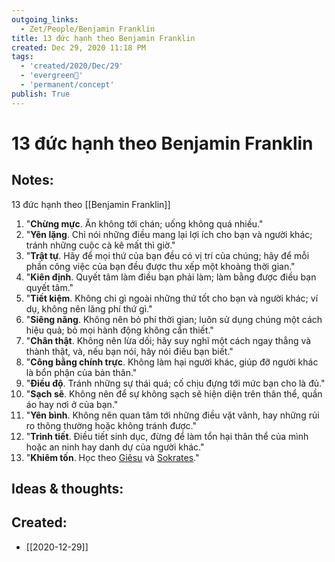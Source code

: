 ```yaml
---
outgoing_links:
  - Zet/People/Benjamin Franklin
title: 13 đức hạnh theo Benjamin Franklin
created: Dec 29, 2020 11:18 PM
tags:
  - 'created/2020/Dec/29'
  - 'evergreen🌲'
  - 'permanent/concept'
publish: True
---
```

# 13 đức hạnh theo Benjamin Franklin

## Notes:
13 đức hạnh theo [[Benjamin Franklin]]

1.  "**Chừng mực**. Ăn không tới chán; uống không quá nhiều."
2.  "**Yên lặng**. Chỉ nói những điều mang lại lợi ích cho bạn và người khác; tránh những cuộc cà kê mất thì giờ."
3.  "**Trật tự**. Hãy để mọi thứ của bạn đều có vị trí của chúng; hãy để mỗi phần công việc của bạn đều được thu xếp một khoảng thời gian."
4.  "**Kiên định**. Quyết tâm làm điều bạn phải làm; làm bằng được điều bạn quyết tâm."
5.  "**Tiết kiệm**. Không chi gì ngoài những thứ tốt cho bạn và người khác; ví dụ, không nên lãng phí thứ gì."
6.  "**Siêng năng**. Không nên bỏ phí thời gian; luôn sử dụng chúng một cách hiệu quả; bỏ mọi hành động không cần thiết."
7.  "**Chân thật**. Không nên lừa dối; hãy suy nghĩ một cách ngay thẳng và thành thật, và, nếu bạn nói, hãy nói điều bạn biết."
8.  "**Công bằng chính trực**. Không làm hại người khác, giúp đỡ người khác là bổn phận của bản thân."
9.  "**Điều độ**. Tránh những sự thái quá; cố chịu đựng tới mức bạn cho là đủ."
10.  "**Sạch sẽ**. Không nên để sự không sạch sẽ hiện diện trên thân thể, quần áo hay nơi ở của bạn."
11.  "**Yên bình**. Không nên quan tâm tới những điều vặt vãnh, hay những rủi ro thông thường hoặc không tránh được."
12.  "**Trinh tiết**. Điều tiết sinh dục, đừng để làm tổn hại thân thể của mình hoặc an ninh hay danh dự của người khác."
13.  "**Khiêm tốn**. Học theo [Giêsu](https://vi.wikipedia.org/wiki/Gi%C3%AA-su "Giê-su") và [Sokrates](https://vi.wikipedia.org/wiki/Sokrates "Sokrates")."

## Ideas & thoughts:
## Created:
- [[2020-12-29]]
